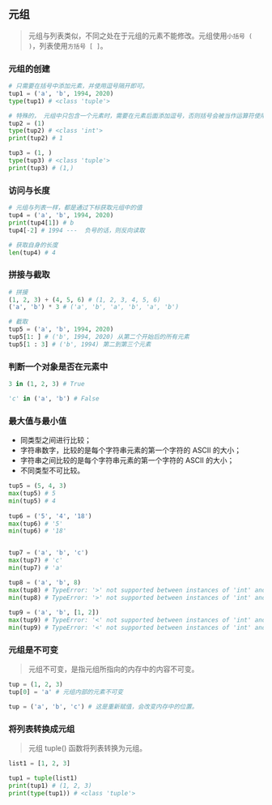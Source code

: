 ## 元组
> 元组与列表类似，不同之处在于元组的元素不能修改。元组使用`小括号 ( )`，列表使用`方括号 [ ]`。

### 元组的创建
```py
# 只需要在括号中添加元素，并使用逗号隔开即可。
tup1 = ('a', 'b', 1994, 2020)
type(tup1) # <class 'tuple'>

# 特殊的， 元组中只包含一个元素时，需要在元素后面添加逗号，否则括号会被当作运算符使用：
tup2 = (1)
type(tup2) # <class 'int'>
print(tup2) # 1  

tup3 = (1, )
type(tup3) # <class 'tuple'>
print(tup3) # (1,)
```

### 访问与长度
```py
# 元组与列表一样，都是通过下标获取元组中的值
tup4 = ('a', 'b', 1994, 2020)
print(tup4[1]) # b
tup4[-2] # 1994 ---  负号的话，则反向读取

# 获取自身的长度
len(tup4) # 4
```

### 拼接与截取
```py
# 拼接
(1, 2, 3) + (4, 5, 6) # (1, 2, 3, 4, 5, 6)
('a', 'b') * 3 # ('a', 'b', 'a', 'b', 'a', 'b')

# 截取
tup5 = ('a', 'b', 1994, 2020)
tup5[1: ] # ('b', 1994, 2020) 从第二个开始后的所有元素
tup5[1 : 3] # ('b', 1994) 第二到第三个元素
```

### 判断一个对象是否在元素中
```py
3 in (1, 2, 3) # True

'c' in ('a', 'b') # False
```

### 最大值与最小值
* 同类型之间进行比较；
* 字符串数字，比较的是每个字符串元素的第一个字符的 ASCII 的大小；
* 字符串之间比较的是每个字符串元素的第一个字符的 ASCII 的大小；
* 不同类型不可比较。
```py
tup5 = (5, 4, 3)
max(tup5) # 5
min(tup5) # 4
 
tup6 = ('5', '4', '18')
max(tup6) # '5'
min(tup6) # '18'


tup7 = ('a', 'b', 'c')
max(tup7) # 'c'
min(tup7) # 'a'

tup8 = ('a', 'b', 8)
max(tup8) # TypeError: '>' not supported between instances of 'int' and 'str'
min(tup8) # TypeError: '>' not supported between instances of 'int' and 'str'
 
tup9 = ('a', 'b', [1, 2])
max(tup9) # TypeError: '<' not supported between instances of 'int' and 'str'
min(tup9) # TypeError: '<' not supported between instances of 'int' and 'str'
```

### 元组是不可变
> 元组不可变，是指元组所指向的内存中的内容不可变。
```py
tup = (1, 2, 3)
tup[0] = 'a' # 元组内部的元素不可变

tup = ('a', 'b', 'c') # 这是重新赋值，会改变内存中的位置。
```

### 将列表转换成元组
> 元组 tuple() 函数将列表转换为元组。
```py
list1 = [1, 2, 3]

tup1 = tuple(list1)
print(tup1) # (1, 2, 3)
print(type(tup1)) # <class 'tuple'>
```